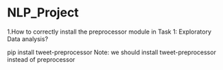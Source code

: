 # NLP_Project

1.How to correctly install the preprocessor module in Task 1: Exploratory Data analysis?

pip install tweet-preprocessor Note: we should install tweet-preprocessor instead of preprocessor
